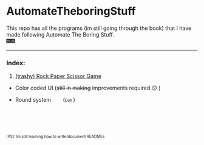 # AutomateTheboringStuff
This repo has all the programs (im still going through the book) that I have made following Automate The Boring Stuff.\
:fireworks::fireworks:

-----------------------------



### Index:
1. [(trashy) Rock Paper Scissor Game](https://github.com/RoguedBear/AutomateTheboringStuff/blob/master/trashy%20RockPaper%20game.py "(trashy) Rock Paper Scissor Game")
 - Color coded UI (~~still in making~~ improvements required :confused: )

 - Round system &nbsp;&nbsp;&nbsp;&nbsp;&nbsp;&nbsp; (<font size = '0.5'>Duh </font>)




\
\
\
\
<font size ='1.5'> [PS]: Im still learning how to write/document READMEs
